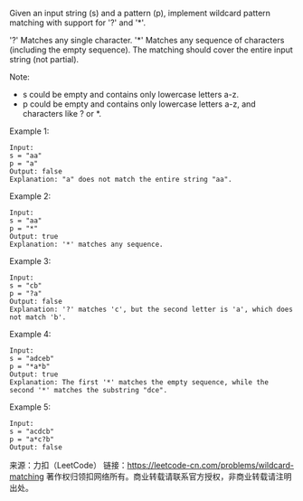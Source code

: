 Given an input string (s) and a pattern (p), implement wildcard pattern matching with support for '?' and '*'.

'?' Matches any single character.
'*' Matches any sequence of characters (including the empty sequence).
The matching should cover the entire input string (not partial).

Note:

* s could be empty and contains only lowercase letters a-z.
* p could be empty and contains only lowercase letters a-z, and characters like ? or *.

Example 1:

    Input:
    s = "aa"
    p = "a"
    Output: false
    Explanation: "a" does not match the entire string "aa".
Example 2:

    Input:
    s = "aa"
    p = "*"
    Output: true
    Explanation: '*' matches any sequence.
Example 3:

    Input:
    s = "cb"
    p = "?a"
    Output: false
    Explanation: '?' matches 'c', but the second letter is 'a', which does not match 'b'.
Example 4:

    Input:
    s = "adceb"
    p = "*a*b"
    Output: true
    Explanation: The first '*' matches the empty sequence, while the second '*' matches the substring "dce".
Example 5:

    Input:
    s = "acdcb"
    p = "a*c?b"
    Output: false


来源：力扣（LeetCode）
链接：https://leetcode-cn.com/problems/wildcard-matching
著作权归领扣网络所有。商业转载请联系官方授权，非商业转载请注明出处。
